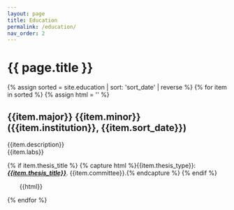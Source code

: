 ```yaml
---
layout: page
title: Education
permalink: /education/
nav_order: 2
---
```


# {{ page.title }}

{% assign sorted = site.education | sort: 'sort_date' | reverse %}
{% for item in sorted %}
  {% assign html = '' %}
<div>
  <div>
  <h2><b>{{item.major}}</b> {{item.minor}} ({{item.institution}}, {{item.sort_date}})</h2>
  <p class="fs-5">{{item.description}}<br/>
  {{item.labs}}</p>

  {% if item.thesis_title %}
    {% capture html %}{{item.thesis_type}}: <a href="{{item.thesis_url}}"><b><i>{{item.thesis_title}}</i></b></a>. {{item.committee}}.{% endcapture %}
  {% endif %}
  <p style="margin-left: 2em;" >{{html}}</p>
  </div>
  </div>
{% endfor %}
